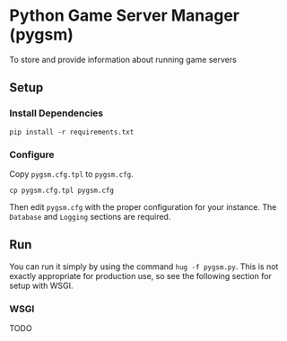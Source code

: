 # Python Game Server Manager (pygsm)

To store and provide information about running game servers

## Setup

### Install Dependencies 

`pip install -r requirements.txt`

### Configure

Copy `pygsm.cfg.tpl` to `pygsm.cfg`.  

```
cp pygsm.cfg.tpl pygsm.cfg
```

Then edit `pygsm.cfg` with the proper configuration for your instance.  The `Database` and `Logging` sections are required.

## Run

You can run it simply by using the command `hug -f pygsm.py`.  This is not exactly appropriate for production use, so see the following section for setup with WSGI.

### WSGI 

TODO